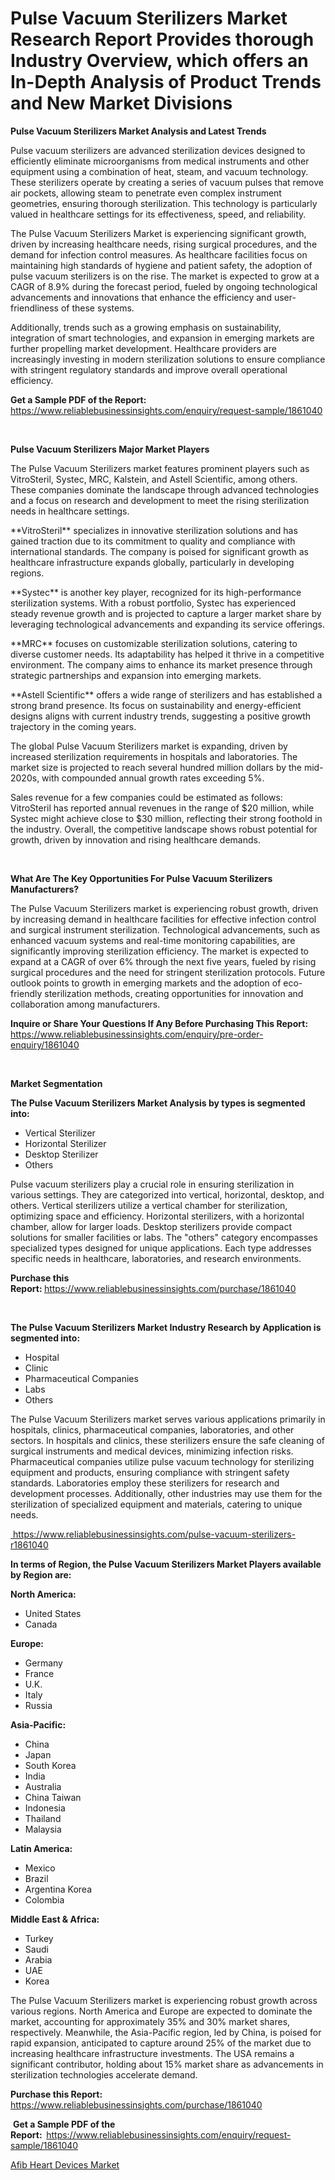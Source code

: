 <p><h1>Pulse Vacuum Sterilizers Market Research Report Provides thorough Industry Overview, which offers an In-Depth Analysis of Product Trends and New Market Divisions</h1></p><p><strong>Pulse Vacuum Sterilizers Market Analysis and Latest Trends</strong></p>
<p><p>Pulse vacuum sterilizers are advanced sterilization devices designed to efficiently eliminate microorganisms from medical instruments and other equipment using a combination of heat, steam, and vacuum technology. These sterilizers operate by creating a series of vacuum pulses that remove air pockets, allowing steam to penetrate even complex instrument geometries, ensuring thorough sterilization. This technology is particularly valued in healthcare settings for its effectiveness, speed, and reliability.</p><p>The Pulse Vacuum Sterilizers Market is experiencing significant growth, driven by increasing healthcare needs, rising surgical procedures, and the demand for infection control measures. As healthcare facilities focus on maintaining high standards of hygiene and patient safety, the adoption of pulse vacuum sterilizers is on the rise. The market is expected to grow at a CAGR of 8.9% during the forecast period, fueled by ongoing technological advancements and innovations that enhance the efficiency and user-friendliness of these systems.</p><p>Additionally, trends such as a growing emphasis on sustainability, integration of smart technologies, and expansion in emerging markets are further propelling market development. Healthcare providers are increasingly investing in modern sterilization solutions to ensure compliance with stringent regulatory standards and improve overall operational efficiency.</p></p>
<p><strong>Get a Sample PDF of the Report:&nbsp;</strong> <a href="https://www.reliablebusinessinsights.com/enquiry/request-sample/1861040?utm_campaign=3111&utm_medium=2&utm_source=Github&utm_content=ia&utm_term=05032025&utm_id=pulse-vacuum-sterilizers">https://www.reliablebusinessinsights.com/enquiry/request-sample/1861040</a></p>
<p>&nbsp;</p>
<p><strong>Pulse Vacuum Sterilizers Major Market Players</strong></p>
<p><p>The Pulse Vacuum Sterilizers market features prominent players such as VitroSteril, Systec, MRC, Kalstein, and Astell Scientific, among others. These companies dominate the landscape through advanced technologies and a focus on research and development to meet the rising sterilization needs in healthcare settings.</p><p>**VitroSteril** specializes in innovative sterilization solutions and has gained traction due to its commitment to quality and compliance with international standards. The company is poised for significant growth as healthcare infrastructure expands globally, particularly in developing regions.</p><p>**Systec** is another key player, recognized for its high-performance sterilization systems. With a robust portfolio, Systec has experienced steady revenue growth and is projected to capture a larger market share by leveraging technological advancements and expanding its service offerings.</p><p>**MRC** focuses on customizable sterilization solutions, catering to diverse customer needs. Its adaptability has helped it thrive in a competitive environment. The company aims to enhance its market presence through strategic partnerships and expansion into emerging markets.</p><p>**Astell Scientific** offers a wide range of sterilizers and has established a strong brand presence. Its focus on sustainability and energy-efficient designs aligns with current industry trends, suggesting a positive growth trajectory in the coming years.</p><p>The global Pulse Vacuum Sterilizers market is expanding, driven by increased sterilization requirements in hospitals and laboratories. The market size is projected to reach several hundred million dollars by the mid-2020s, with compounded annual growth rates exceeding 5%.</p><p>Sales revenue for a few companies could be estimated as follows: VitroSteril has reported annual revenues in the range of $20 million, while Systec might achieve close to $30 million, reflecting their strong foothold in the industry. Overall, the competitive landscape shows robust potential for growth, driven by innovation and rising healthcare demands.</p></p>
<p>&nbsp;</p>
<p><strong>What Are The Key Opportunities For Pulse Vacuum Sterilizers Manufacturers?</strong></p>
<p><p>The Pulse Vacuum Sterilizers market is experiencing robust growth, driven by increasing demand in healthcare facilities for effective infection control and surgical instrument sterilization. Technological advancements, such as enhanced vacuum systems and real-time monitoring capabilities, are significantly improving sterilization efficiency. The market is expected to expand at a CAGR of over 6% through the next five years, fueled by rising surgical procedures and the need for stringent sterilization protocols. Future outlook points to growth in emerging markets and the adoption of eco-friendly sterilization methods, creating opportunities for innovation and collaboration among manufacturers.</p></p>
<p><strong>Inquire or Share Your Questions If Any Before Purchasing This Report:</strong> <a href="https://www.reliablebusinessinsights.com/enquiry/pre-order-enquiry/1861040?utm_campaign=3111&utm_medium=2&utm_source=Github&utm_content=ia&utm_term=05032025&utm_id=pulse-vacuum-sterilizers">https://www.reliablebusinessinsights.com/enquiry/pre-order-enquiry/1861040</a></p>
<p>&nbsp;</p>
<p><strong>Market Segmentation</strong></p>
<p><strong>The Pulse Vacuum Sterilizers Market Analysis by types is segmented into:</strong></p>
<p><ul><li>Vertical Sterilizer</li><li>Horizontal Sterilizer</li><li>Desktop Sterilizer</li><li>Others</li></ul></p>
<p><p>Pulse vacuum sterilizers play a crucial role in ensuring sterilization in various settings. They are categorized into vertical, horizontal, desktop, and others. Vertical sterilizers utilize a vertical chamber for sterilization, optimizing space and efficiency. Horizontal sterilizers, with a horizontal chamber, allow for larger loads. Desktop sterilizers provide compact solutions for smaller facilities or labs. The "others" category encompasses specialized types designed for unique applications. Each type addresses specific needs in healthcare, laboratories, and research environments.</p></p>
<p><strong>Purchase this Report:&nbsp;</strong><a href="https://www.reliablebusinessinsights.com/purchase/1861040?utm_campaign=3111&utm_medium=2&utm_source=Github&utm_content=ia&utm_term=05032025&utm_id=pulse-vacuum-sterilizers">https://www.reliablebusinessinsights.com/purchase/1861040</a></p>
<p>&nbsp;</p>
<p><strong>The Pulse Vacuum Sterilizers Market Industry Research by Application is segmented into:</strong></p>
<p><ul><li>Hospital</li><li>Clinic</li><li>Pharmaceutical Companies</li><li>Labs</li><li>Others</li></ul></p>
<p><p>The Pulse Vacuum Sterilizers market serves various applications primarily in hospitals, clinics, pharmaceutical companies, laboratories, and other sectors. In hospitals and clinics, these sterilizers ensure the safe cleaning of surgical instruments and medical devices, minimizing infection risks. Pharmaceutical companies utilize pulse vacuum technology for sterilizing equipment and products, ensuring compliance with stringent safety standards. Laboratories employ these sterilizers for research and development processes. Additionally, other industries may use them for the sterilization of specialized equipment and materials, catering to unique needs.</p></p>
<p><a href="https://www.reliablebusinessinsights.com/pulse-vacuum-sterilizers-r1861040?utm_campaign=3111&utm_medium=2&utm_source=Github&utm_content=ia&utm_term=05032025&utm_id=pulse-vacuum-sterilizers">&nbsp;https://www.reliablebusinessinsights.com/pulse-vacuum-sterilizers-r1861040</a></p>
<p><strong>In terms of Region, the Pulse Vacuum Sterilizers Market Players available by Region are:</strong></p>
<p>
    <p> <strong> North America: </strong>
        <ul>
            <li>United States</li>
            <li>Canada</li>
        </ul>
        </p> 
    <p> <strong> Europe: </strong>
        <ul>
            <li>Germany</li>
            <li>France</li>
            <li>U.K.</li>
            <li>Italy</li>
            <li>Russia</li>
        </ul>
        </p> 
    <p> <strong> Asia-Pacific: </strong>
        <ul>
            <li>China</li>
            <li>Japan</li>
            <li>South Korea</li>
            <li>India</li>
            <li>Australia</li>
            <li>China Taiwan</li>
            <li>Indonesia</li>
            <li>Thailand</li>
            <li>Malaysia</li>
        </ul>
        </p> 
    <p> <strong> Latin America: </strong>
        <ul>
            <li>Mexico</li>
            <li>Brazil</li>
            <li>Argentina Korea</li>
            <li>Colombia</li>
        </ul>
        </p> 
    <p> <strong> Middle East & Africa: </strong>
        <ul>
            <li>Turkey</li>
            <li>Saudi</li>
            <li>Arabia</li>
            <li>UAE</li>
            <li>Korea</li>
        </ul>
    </p>
    </p>
<p><p>The Pulse Vacuum Sterilizers market is experiencing robust growth across various regions. North America and Europe are expected to dominate the market, accounting for approximately 35% and 30% market shares, respectively. Meanwhile, the Asia-Pacific region, led by China, is poised for rapid expansion, anticipated to capture around 25% of the market due to increasing healthcare infrastructure investments. The USA remains a significant contributor, holding about 15% market share as advancements in sterilization technologies accelerate demand.</p></p>
<p><strong>Purchase this Report: </strong><a href="https://www.reliablebusinessinsights.com/purchase/1861040?utm_campaign=3111&utm_medium=2&utm_source=Github&utm_content=ia&utm_term=05032025&utm_id=pulse-vacuum-sterilizers">https://www.reliablebusinessinsights.com/purchase/1861040</a></p>
<p>&nbsp;<strong>Get a Sample PDF of the Report:&nbsp;&nbsp;</strong><a href="https://www.reliablebusinessinsights.com/enquiry/request-sample/1861040?utm_campaign=3111&utm_medium=2&utm_source=Github&utm_content=ia&utm_term=05032025&utm_id=pulse-vacuum-sterilizers">https://www.reliablebusinessinsights.com/enquiry/request-sample/1861040</a></p>
<p><strong></strong></p>
<p><p><a href="https://github.com/djarixneoza/Market-Research-Report-List-1/blob/main/afib-heart-devices-market.md?utm_campaign=3111&utm_medium=2&utm_source=Github&utm_content=ia&utm_term=05032025&utm_id=pulse-vacuum-sterilizers">Afib Heart Devices Market</a></p></p>